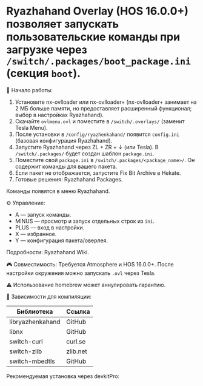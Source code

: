 # Ryazhahand Overlay (HOS 16.0.0+) позволяет запускать пользовательские команды при загрузке через `/switch/.packages/boot_package.ini` (секция `boot`).

🚀 Начало работы:
1. Установите nx-ovlloader или nx-ovlloader+ (nx-ovlloader+ занимает на 2 МБ больше памяти, но предоставляет расширенный функционал; выбор в настройках Ryazhahand).
2. Скачайте `ovlmenu.ovl` и поместите в `/switch/.overlays/` (заменит Tesla Menu).
3. После установки в `/config/ryazhenkahand/` появится `config.ini` (базовая конфигурация Ryazhahand).
4. Запустите Ryazhahand через ZL + ZR + ↓ (или Tesla). В `/switch/.packages/` будет создан шаблон `package.ini`.
5. Поместите свой `package.ini` в `/switch/.packages/<package_name>/`. Он содержит команды для вашего пакета.
6. Если пакет не отображается, запустите Fix Bit Archive в Hekate.
7. Готовые решения: Ryazhahand Packages.

Команды появятся в меню Ryazhahand.

⚙️ Управление:
* A — запуск команды.
* MINUS — просмотр и запуск отдельных строк из `ini`.
* PLUS — вход в настройки.
* X — избранное.
* Y — конфигурация пакета/оверлея.

Подробности: Ryazhahand Wiki.

🎮 Совместимость:
Требуется Atmosphere и HOS 16.0.0+. После настройки окружения можно запускать `.ovl` через Tesla.

⚠️ Использование homebrew может аннулировать гарантию.

🧱 Зависимости для компиляции:

| Библиотека     | Ссылка          |
| ------------- | ----------------- |
| libryazhenkahand  | GitHub            |
| libnx         | GitHub            |
| switch-curl   | curl.se           |
| switch-zlib   | zlib.net          |
| switch-mbedtls | GitHub            |

Рекомендуемая установка через devkitPro:
